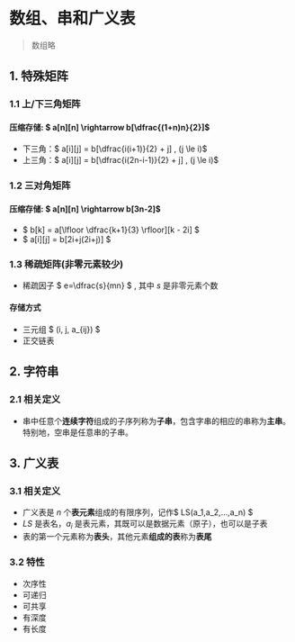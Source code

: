 # 数组、串和广义表

> 数组略

## 1. 特殊矩阵

### 1.1 上/下三角矩阵

#### 压缩存储: $ a[n][n] \rightarrow b[\dfrac{(1+n)n}{2}]$

* 下三角：$ a[i][j] = b[\dfrac{i(i+1)}{2} + j] \, (j \le i)$
* 上三角：$ a[i][j] = b[\dfrac{i(2n-i-1)}{2} + j] \, (j \le i)​$

### 1.2 三对角矩阵

#### 压缩存储: $ a[n][n] \rightarrow b[3n-2]$

* $ b[k] = a[\lfloor \dfrac{k+1}{3} \rfloor][k - 2i] $
* $ a[i][j] = b[2i+j(2i+j)] ​$

### 1.3 稀疏矩阵(非零元素较少)

+ 稀疏因子 $ e=\dfrac{s}{mn} $ , 其中 $s$ 是非零元素个数

#### 存储方式

* 三元组 $ (i, j, a_{ij}) ​$
* 正交链表

## 2. 字符串

### 2.1 相关定义

* 串中任意个**连续字符**组成的子序列称为**子串**，包含字串的相应的串称为**主串**。特别地，空串是任意串的子串。

## 3. 广义表

### 3.1 相关定义

* 广义表是 $n$ 个**表元素**组成的有限序列，记作$ LS(a_1,a_2,…,a_n) $
* $LS$ 是表名，$a_i$ 是表元素，其既可以是数据元素（原子），也可以是子表
* 表的第一个元素称为**表头**，其他元素**组成的表**称为**表尾**

### 3.2 特性

* 次序性
* 可递归
* 可共享
* 有深度
* 有长度